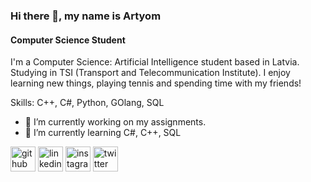 ### Hi there 👋, my name is Artyom
#### Computer Science Student
I'm a Computer Science: Artificial Intelligence student based in Latvia. Studying in TSI (Transport and Telecommunication Institute). I enjoy learning new things, playing tennis and spending time with my friends! 

Skills: C++, C#, Python, GOlang, SQL

- 🔭 I’m currently working on my assignments. 
- 🌱 I’m currently learning C#, C++, SQL 


[<img src='https://cdn.jsdelivr.net/npm/simple-icons@3.0.1/icons/github.svg' alt='github' height='40'>](https://github.com/GGHF1)  [<img src='https://cdn.jsdelivr.net/npm/simple-icons@3.0.1/icons/linkedin.svg' alt='linkedin' height='40'>](https://www.linkedin.com/in/artyom-aleksandrov-0b10b7285/)  [<img src='https://cdn.jsdelivr.net/npm/simple-icons@3.0.1/icons/instagram.svg' alt='instagram' height='40'>](https://www.instagram.com/artem.al_/)  [<img src='https://cdn.jsdelivr.net/npm/simple-icons@3.0.1/icons/twitter.svg' alt='twitter' height='40'>](https://twitter.com/gghf_gt)  
